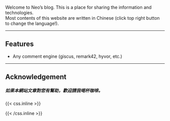 Welcome to Neo’s blog. This is a place for sharing the information and technologies.   
Most contents of this website are written in Chinese (click top right button to change the language!).

---

## Features


- Any comment engine (giscus, remark42, hyvor, etc.)


---

## Acknowledgement
#####    如果本網站文章對您有幫助，歡迎請我喝杯咖啡。


{{< css.inline >}}
<style>
.canon { background: white; width: 100%; height: auto; }
</style>
{{< /css.inline >}}